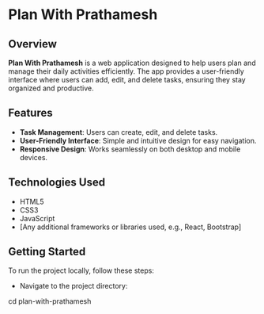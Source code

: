 # Plan With Prathamesh

## Overview

**Plan With Prathamesh** is a web application designed to help users plan and manage their daily activities efficiently. The app provides a user-friendly interface where users can add, edit, and delete tasks, ensuring they stay organized and productive.

## Features

- **Task Management**: Users can create, edit, and delete tasks.
- **User-Friendly Interface**: Simple and intuitive design for easy navigation.
- **Responsive Design**: Works seamlessly on both desktop and mobile devices.

## Technologies Used

- HTML5
- CSS3
- JavaScript
- [Any additional frameworks or libraries used, e.g., React, Bootstrap]

## Getting Started

To run the project locally, follow these steps:

- Navigate to the project directory:

cd plan-with-prathamesh
